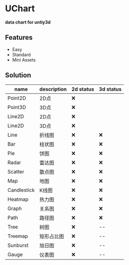 # UChart

**data chart for untiy3d**

## Features

- Easy
- Standard
- Mini Assets

## Solution

name | description | 2d status | 3d status
----|----|----|----
Point2D|2D点|:x:
Point3D|3D点|:x:
Line2D|2D点|:x:
Line2D|3D点|:x:
Line|折线图|:x:|:x:
Bar|柱状图|:x:|:x:
Pie|饼图|:x:|:x:
Radar|雷达图|:x:|:x:
Scatter|散点图|:x:|:x:
Map|地图|:x:|:x:
Candlestick|K线图|:x:|:x:
Heatmap|热力图|:x:|:x:
Graph|关系图|:x:|:x:
Path|路径图|:x:|:x:
Tree|树图|:x:|--
Treemap|矩形占比图|:x:|--
Sunburst|旭日图|:x:|--
Gauge|仪表图|:x:|--